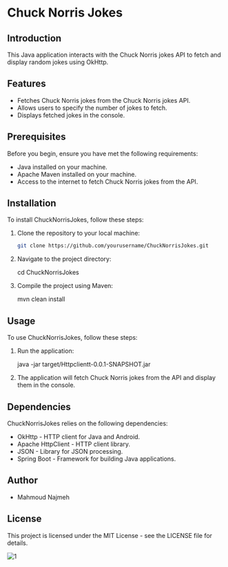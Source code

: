 # Chuck Norris Jokes

## Introduction

This Java application interacts with the Chuck Norris jokes API to fetch and display random jokes using OkHttp.

## Features

- Fetches Chuck Norris jokes from the Chuck Norris jokes API.
- Allows users to specify the number of jokes to fetch.
- Displays fetched jokes in the console.

## Prerequisites

Before you begin, ensure you have met the following requirements:

- Java installed on your machine.
- Apache Maven installed on your machine.
- Access to the internet to fetch Chuck Norris jokes from the API.

## Installation

To install ChuckNorrisJokes, follow these steps:

1. Clone the repository to your local machine:

   ```bash
   git clone https://github.com/yourusername/ChuckNorrisJokes.git

2. Navigate to the project directory:

   cd ChuckNorrisJokes

3. Compile the project using Maven:
   
   mvn clean install

## Usage

To use ChuckNorrisJokes, follow these steps:

1. Run the application:

   java -jar target/Httpclientt-0.0.1-SNAPSHOT.jar
   
3. The application will fetch Chuck Norris jokes from the API and display them in the console.

## Dependencies

ChuckNorrisJokes relies on the following dependencies:

- OkHttp - HTTP client for Java and Android.
- Apache HttpClient - HTTP client library.
- JSON - Library for JSON processing.
- Spring Boot - Framework for building Java applications.

## Author
- Mahmoud Najmeh

## License

This project is licensed under the MIT License - see the LICENSE file for details.

![1](https://github.com/MN10101/ChuckNorrisJokes/assets/78208459/1a83e512-356a-48c3-92df-ee700ba88a5f)
